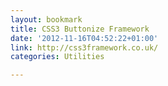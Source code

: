 ```yaml
---
layout: bookmark
title: CSS3 Buttonize Framework
date: '2012-11-16T04:52:22+01:00'
link: http://css3framework.co.uk/
categories: Utilities

---
```

